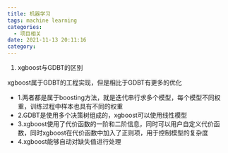 ```yaml
---
title: 机器学习
tags: machine learning
categories:
  - 项目相关
date: 2021-11-13 20:11:16
category:
---
```

1. xgboost与GDBT的区别

xgboost属于GDBT的工程实现，但是相比于GDBT有更多的优化
- 1.两者都是属于boosting方法，就是迭代串行求多个模型，每个模型不同权重，训练过程中样本也具有不同的权重
- 2.GDBT是使用多个决策树组成的，xgboost可以使用线性模型
- 3.xgboost使用了代价函数的一阶和二阶信息，同时可以用户自定义代价函数，同时xgboost在代价函数中加入了正则项，用于控制模型的复杂度
- 4.xgboost能够自动对缺失值进行处理
